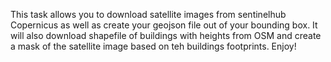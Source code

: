 This task allows you to download satellite images from sentinelhub Copernicus as well as create your geojson file out of your bounding box. 
It will also download shapefile of buildings with heights from OSM and create a mask of the satellite image based on teh buildings footprints.
Enjoy!
